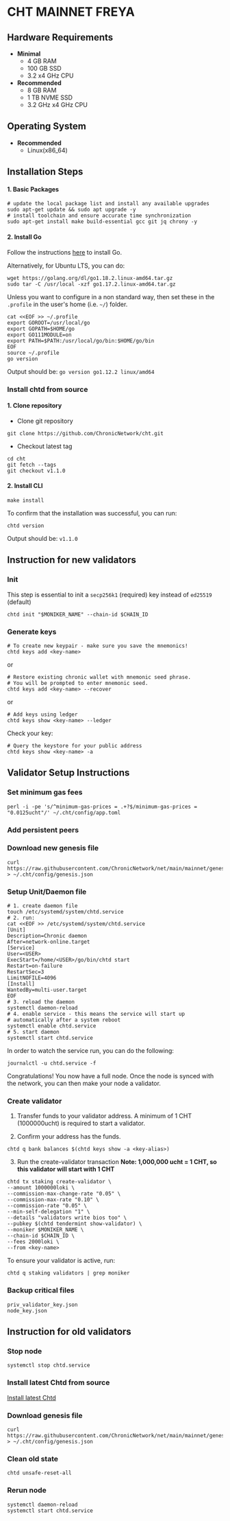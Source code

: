 # CHT MAINNET FREYA

## Hardware Requirements
* **Minimal**
    * 4 GB RAM
    * 100 GB SSD
    * 3.2 x4 GHz CPU
* **Recommended**
    * 8 GB RAM
    * 1 TB NVME SSD
    * 3.2 GHz x4 GHz CPU

## Operating System

* **Recommended**
    * Linux(x86_64)


## Installation Steps
#### 1. Basic Packages
```bash:
# update the local package list and install any available upgrades 
sudo apt-get update && sudo apt upgrade -y 
# install toolchain and ensure accurate time synchronization 
sudo apt-get install make build-essential gcc git jq chrony -y
```

#### 2. Install Go
Follow the instructions [here](https://golang.org/doc/install) to install Go.

Alternatively, for Ubuntu LTS, you can do:
```bash:
wget https://golang.org/dl/go1.18.2.linux-amd64.tar.gz
sudo tar -C /usr/local -xzf go1.17.2.linux-amd64.tar.gz
```

Unless you want to configure in a non standard way, then set these in the `.profile` in the user's home (i.e. `~/`) folder.

```bash:
cat <<EOF >> ~/.profile
export GOROOT=/usr/local/go
export GOPATH=$HOME/go
export GO111MODULE=on
export PATH=$PATH:/usr/local/go/bin:$HOME/go/bin
EOF
source ~/.profile
go version
```

Output should be: `go version go1.12.2 linux/amd64`

<a id="install-chtd"></a>
### Install chtd from source

#### 1. Clone repository

* Clone git repository
```shell
git clone https://github.com/ChronicNetwork/cht.git
```
* Checkout latest tag
```shell
cd cht
git fetch --tags
git checkout v1.1.0
```
#### 2. Install CLI
```shell
make install
```

To confirm that the installation was successful, you can run:

```bash:
chtd version
```
Output should be: `v1.1.0`

## Instruction for new validators

### Init
This step is essential to init a `secp256k1` (required) key instead of `ed25519` (default)
```bash:
chtd init "$MONIKER_NAME" --chain-id $CHAIN_ID
```

### Generate keys

```bash:
# To create new keypair - make sure you save the mnemonics!
chtd keys add <key-name> 
```

or
```
# Restore existing chronic wallet with mnemonic seed phrase. 
# You will be prompted to enter mnemonic seed. 
chtd keys add <key-name> --recover
```
or
```
# Add keys using ledger
chtd keys show <key-name> --ledger
```

Check your key:
```
# Query the keystore for your public address 
chtd keys show <key-name> -a
```

## Validator Setup Instructions

### Set minimum gas fees
```bash:
perl -i -pe 's/^minimum-gas-prices = .+?$/minimum-gas-prices = "0.0125ucht"/' ~/.cht/config/app.toml
```

### Add persistent peers


### Download new genesis file
```bash:
curl https://raw.githubusercontent.com/ChronicNetwork/net/main/mainnet/genesis.json > ~/.cht/config/genesis.json
```

### Setup Unit/Daemon file

```bash:
# 1. create daemon file
touch /etc/systemd/system/chtd.service
# 2. run:
cat <<EOF >> /etc/systemd/system/chtd.service
[Unit]
Description=Chronic daemon
After=network-online.target
[Service]
User=<USER>
ExecStart=/home/<USER>/go/bin/chtd start
Restart=on-failure
RestartSec=3
LimitNOFILE=4096
[Install]
WantedBy=multi-user.target
EOF
# 3. reload the daemon
systemctl daemon-reload
# 4. enable service - this means the service will start up 
# automatically after a system reboot
systemctl enable chtd.service
# 5. start daemon
systemctl start chtd.service
```

In order to watch the service run, you can do the following:
```
journalctl -u chtd.service -f
```

Congratulations! You now have a full node. Once the node is synced with the network, 
you can then make your node a validator.

### Create validator
1. Transfer funds to your validator address. A minimum of 1 CHT (1000000ucht) is required to start a validator.

2. Confirm your address has the funds.

```
chtd q bank balances $(chtd keys show -a <key-alias>)
```

3. Run the create-validator transaction
**Note: 1,000,000 ucht = 1 CHT, so this validator will start with 1 CHT**

```bash:
chtd tx staking create-validator \ 
--amount 1000000loki \ 
--commission-max-change-rate "0.05" \ 
--commission-max-rate "0.10" \ 
--commission-rate "0.05" \ 
--min-self-delegation "1" \ 
--details "validators write bios too" \ 
--pubkey $(chtd tendermint show-validator) \ 
--moniker $MONIKER_NAME \ 
--chain-id $CHAIN_ID \ 
--fees 2000loki \
--from <key-name>
```

To ensure your validator is active, run:
```
chtd q staking validators | grep moniker
```

### Backup critical files
```bash:
priv_validator_key.json
node_key.json
```

## Instruction for old validators

### Stop node
```bash:
systemctl stop chtd.service
```

### Install latest Chtd from source

[Install latest Chtd](#install-chtd)

### Download genesis file
```bash:
curl https://raw.githubusercontent.com/ChronicNetwork/net/main/mainnet/genesis.json > ~/.cht/config/genesis.json
```

### Clean old state

```bash:
chtd unsafe-reset-all
```

### Rerun node
```bash:
systemctl daemon-reload
systemctl start chtd.service
```
